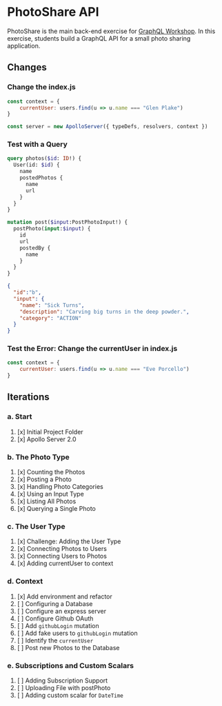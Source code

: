 PhotoShare API
===============
PhotoShare is the main back-end exercise for [GraphQL Workshop](https://www.graphqlworkshop.com). In this exercise, students build a GraphQL API for a small photo sharing application.

Changes
---------------

### Change the index.js

```javascript
const context = {
    currentUser: users.find(u => u.name === "Glen Plake")
}

const server = new ApolloServer({ typeDefs, resolvers, context })
```

### Test with a Query

```graphql
query photos($id: ID!) {
  User(id: $id) {
    name
    postedPhotos {
      name
      url
    }
  }
}

mutation post($input:PostPhotoInput!) {
  postPhoto(input:$input) {
    id
    url
    postedBy {
      name
    }
  }
}
```

```json
{
  "id":"b",
  "input": {
    "name": "Sick Turns",
  	"description": "Carving big turns in the deep powder.",
  	"category": "ACTION"
  }
}
```

### Test the Error: Change the currentUser in index.js

```javascript
const context = {
    currentUser: users.find(u => u.name === "Eve Porcello")
}
```

Iterations
---------------

### a. Start

1. [x] Initial Project Folder
2. [x] Apollo Server 2.0

### b. The Photo Type

1. [x] Counting the Photos 
2. [x] Posting a Photo 
3. [x] Handling Photo Categories 
4. [x] Using an Input Type 
5. [x] Listing All Photos 
6. [x] Querying a Single Photo 

### c. The User Type

1. [x] Challenge: Adding the User Type
2. [x] Connecting Photos to Users
3. [x] Connecting Users to Photos
4. [x] Adding currentUser to context

### d. Context

1. [x] Add environment and refactor
2. [ ] Configuring a Database
3. [ ] Configure an express server
4. [ ] Configure Github OAuth
5. [ ] Add `githubLogin` mutation
6. [ ] Add fake users to `githubLogin` mutation
7. [ ] Identify the `currentUser`
8. [ ] Post new Photos to the Database

### e. Subscriptions and Custom Scalars

1. [ ] Adding Subscription Support 
2. [ ] Uploading File with postPhoto 
3. [ ] Adding custom scalar for `DateTime`